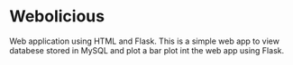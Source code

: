 # Webolicious

Web application using HTML and Flask. This is a simple web app to view databese stored in MySQL and plot a bar plot int the web app using Flask.
